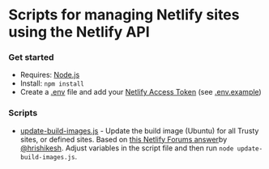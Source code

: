 # Scripts for managing Netlify sites using the Netlify API

### Get started

- Requires: [Node.js](https://nodejs.org/en/)
- Install: `npm install`
- Create a [.env](.env) file and add your [Netlify Access Token](https://app.netlify.com/user/applications/personal) (see [.env.example](.env.example))

### Scripts

- [update-build-images.js](update-build-images.js) - Update the build image (Ubuntu) for all Trusty sites, or defined sites. Based on [this Netlify Forums answer](https://answers.netlify.com/t/please-read-end-of-support-for-trusty-build-image-everything-you-need-to-know/39004/25?u=jinksi)by [@hrishikesh](https://answers.netlify.com/u/hrishikesh). Adjust variables in the script file and then run `node update-build-images.js`.
